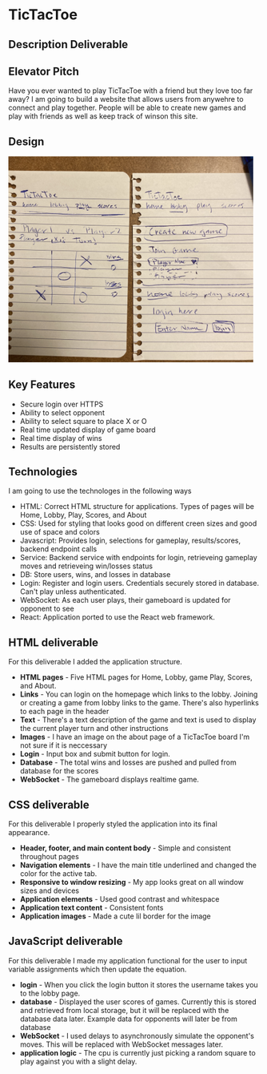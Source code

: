 # TicTacToe

## Description Deliverable

## Elevator Pitch

Have you ever wanted to play TicTacToe with a friend but they love too far away? I am going to build a website that allows users from anywehre to connect and play together. People will be able to create new games and play with friends as well as keep track of winson this site.  

## Design
<img width="490" alt="image" src="https://github.com/drearypill/startup/blob/main/tictactoestartupdeliverable.jpg">

## Key Features

- Secure login over HTTPS
- Ability to select opponent
- Ability to select square to place X or O
- Real time updated display of game board
- Real time display of wins 
- Results are persistently stored

## Technologies
I am going to use the technologes in the following ways

- HTML: Correct HTML structure for applications. Types of pages will be Home, Lobby, Play, Scores, and About
- CSS: Used for styling that looks good on different creen sizes and good use of space and colors
- Javascript: Provides login, selections for gameplay, results/scores, backend endpoint calls
- Service: Backend service with endpoints for login, retrieveing gameplay moves and retrieveing win/losses status
- DB: Store users, wins, and losses in database
- Login: Register and login users. Credentials securely stored in database. Can't play unless authenticated.
- WebSocket: As each user plays, their gameboard is updated for opponent to see
- React: Application ported to use the React web framework.


## HTML deliverable

For this deliverable I added the application structure.

- **HTML pages** - Five HTML pages for Home, Lobby, game Play, Scores, and About.
- **Links** - You can login on the homepage which links to the lobby. Joining or creating a game from lobby links to the game. There's also hyperlinks to each page in the header
- **Text** - There's a text description of the game and text is used to display the current player turn and other instructions
- **Images** - I have an image on the about page of a TicTacToe board I'm not sure if it is neccessary 
- **Login** - Input box and submit button for login.
- **Database** - The total wins and losses are pushed and pulled from database for the scores
- **WebSocket** - The gameboard displays realtime game.

## CSS deliverable

For this deliverable I properly styled the application into its final appearance.

- **Header, footer, and main content body** - Simple and consistent throughout pages
- **Navigation elements** - I have the main title underlined and changed the color for the active tab.
- **Responsive to window resizing** - My app looks great on all window sizes and devices
- **Application elements** - Used good contrast and whitespace
- **Application text content** - Consistent fonts
- **Application images** - Made a cute lil border for the image

## JavaScript deliverable

For this deliverable I made my application functional for the user to input variable assignments which then update the equation.

- **login** - When you click the login button it stores the username takes you to the lobby page.
- **database** - Displayed the user scores of games. Currently this is stored and retrieved from local storage, but it will be replaced with the database data later. Example data for opponents will later be from database
- **WebSocket** - I used delays to asynchronously simulate the opponent's moves. This will be replaced with WebSocket messages later.
- **application logic** - The cpu is currently just picking a random square to play against you with a slight delay.
